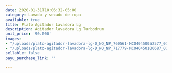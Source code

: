 ```yaml
---
date: 2020-01-31T10:06:32-05:00
category: Lavado y secado de ropa
available: true
title: Plato Agitador Lavadora Lg
description: Agitador lavadora Lg Turbodrum
unit_price: '90.000'
images:
- "/uploads/plato-agitador-lavadora-lg-D_NQ_NP_760561-MCO40450052577_012020-F.jpg"
- "/uploads/plato-agitador-lavadora-lg-D_NQ_NP_717779-MCO40450100687_012020-F.jpg"
sellable: false
payu_purchase_link: ''

---
```

